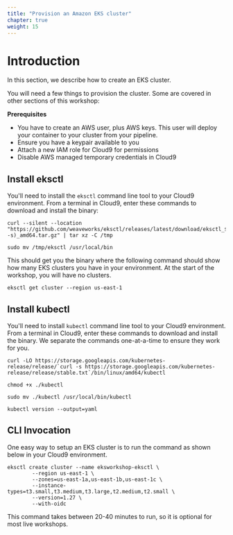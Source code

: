 ```yaml
---
title: "Provision an Amazon EKS cluster"
chapter: true
weight: 15
---
```


# Introduction

In this section, we describe how to create an EKS cluster.

You will need a few things to provision the cluster.  Some are covered in other sections of this workshop:

**Prerequisites**
- You have to create an AWS user, plus AWS keys.  This user will deploy your container to your cluster from your pipeline.
- Ensure you have a keypair available to you
- Attach a new IAM role for Cloud9 for permissions
- Disable AWS managed temporary credentials in Cloud9

## Install eksctl

You'll need to install the `eksctl` command line tool to your Cloud9 environment.  From a terminal in Cloud9, enter these commands to download and install the binary:

```
curl --silent --location "https://github.com/weaveworks/eksctl/releases/latest/download/eksctl_$(uname -s)_amd64.tar.gz" | tar xz -C /tmp
```

```
sudo mv /tmp/eksctl /usr/local/bin
```

This should get you the binary where the following command should show how many EKS clusters you have in your environment.  At the start of the workshop, you will have no clusters.

```
eksctl get cluster --region us-east-1
```

## Install kubectl

You'll need to install `kubectl` command line tool to your Cloud9 environment.  From a terminal in Cloud9, enter these commands to download and install the binary.  We separate the commands one-at-a-time to ensure they work for you.

```
curl -LO https://storage.googleapis.com/kubernetes-release/release/`curl -s https://storage.googleapis.com/kubernetes-release/release/stable.txt`/bin/linux/amd64/kubectl
```

```
chmod +x ./kubectl
```

```
sudo mv ./kubectl /usr/local/bin/kubectl
```

```
kubectl version --output=yaml
```


## CLI Invocation

One easy way to setup an EKS cluster is to run the command as shown below in your Cloud9 environment.

```
eksctl create cluster --name eksworkshop-eksctl \
        --region us-east-1 \
        --zones=us-east-1a,us-east-1b,us-east-1c \
        --instance-types=t3.small,t3.medium,t3.large,t2.medium,t2.small \
        --version=1.27 \
        --with-oidc 
```

This command takes between 20-40 minutes to run, so it is optional for most live workshops.  
